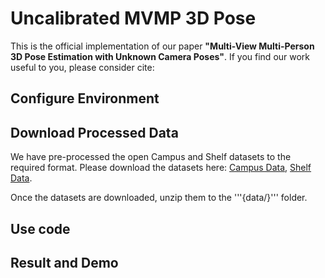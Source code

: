# Uncalibrated MVMP 3D Pose

This is the official implementation of our paper **"Multi-View Multi-Person 3D Pose Estimation with Unknown Camera Poses"**.  If you find our work useful to you, please consider cite:

## Configure Environment

## Download Processed Data

We have pre-processed the open Campus and Shelf datasets to the required format.  Please download the datasets here: [Campus Data](https://drive.google.com/file/d/1YCh4GHY3vkwKpSZsnj6sx84cmwFN7XaP/view?usp=sharing), [Shelf Data](https://drive.google.com/file/d/1_Y9x0L7PF8ll92CySbpSsKXaXpEurnLx/view?usp=sharing).

Once the datasets are downloaded, unzip them to the '''{data/}''' folder.

## Use code

## Result and Demo
